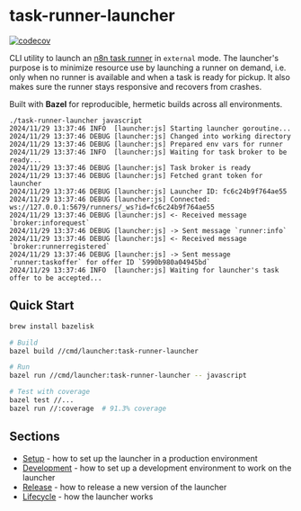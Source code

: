 # task-runner-launcher

[![codecov](https://codecov.io/gh/n8n-io/task-runner-launcher/graph/badge.svg?token=NW1BW05Q5P)](https://codecov.io/gh/n8n-io/task-runner-launcher)

CLI utility to launch an [n8n task runner](https://docs.n8n.io/hosting/configuration/task-runners/) in `external` mode. The launcher's purpose is to minimize resource use by launching a runner on demand, i.e. only when no runner is available and when a task is ready for pickup. It also makes sure the runner stays responsive and recovers from crashes.

Built with **Bazel** for reproducible, hermetic builds across all environments.

```
./task-runner-launcher javascript
2024/11/29 13:37:46 INFO  [launcher:js] Starting launcher goroutine...
2024/11/29 13:37:46 DEBUG [launcher:js] Changed into working directory
2024/11/29 13:37:46 DEBUG [launcher:js] Prepared env vars for runner
2024/11/29 13:37:46 INFO  [launcher:js] Waiting for task broker to be ready...
2024/11/29 13:37:46 DEBUG [launcher:js] Task broker is ready
2024/11/29 13:37:46 DEBUG [launcher:js] Fetched grant token for launcher
2024/11/29 13:37:46 DEBUG [launcher:js] Launcher ID: fc6c24b9f764ae55
2024/11/29 13:37:46 DEBUG [launcher:js] Connected: ws://127.0.0.1:5679/runners/_ws?id=fc6c24b9f764ae55
2024/11/29 13:37:46 DEBUG [launcher:js] <- Received message `broker:inforequest`
2024/11/29 13:37:46 DEBUG [launcher:js] -> Sent message `runner:info`
2024/11/29 13:37:46 DEBUG [launcher:js] <- Received message `broker:runnerregistered`
2024/11/29 13:37:46 DEBUG [launcher:js] -> Sent message `runner:taskoffer` for offer ID `5990b980a04945bd`
2024/11/29 13:37:46 INFO  [launcher:js] Waiting for launcher's task offer to be accepted...
```

## Quick Start

```bash
brew install bazelisk

# Build
bazel build //cmd/launcher:task-runner-launcher

# Run  
bazel run //cmd/launcher:task-runner-launcher -- javascript

# Test with coverage
bazel test //...
bazel run //:coverage  # 91.3% coverage
```

## Sections

- [Setup](docs/setup.md) - how to set up the launcher in a production environment
- [Development](docs/development.md) - how to set up a development environment to work on the launcher
- [Release](docs/release.md) - how to release a new version of the launcher
- [Lifecycle](docs/lifecycle.md) - how the launcher works
